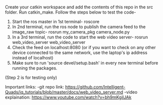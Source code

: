Create your catkin workspace and add the contents of this repo in the src folder. Run catkin_make.
Follow the steps below to test the code-
1) Start the ros master in 1st terminal- roscore
2) In 2nd terminal, run the ros node to publish the camera feed to the image_raw topic- rosrun my_camera_pkg camera_node.py
3) In a 3rd terminal, run the code to start the web video server- rosrun web_video_server web_video_server
4) Check the feed on localhost:8080 (or if you want to check on any other device connected to the same network, use the laptop's ip address instead of localhost)
5) Make sure to run 'source devel/setup.bash' in every new terminal before running the packages.

(Step 2 is for testing only)

Important links:
-git repo link: https://github.com/Intelligent-Quads/iq_tutorials/blob/master/docs/web_video_server.md
-video explaination: https://www.youtube.com/watch?v=bh9mKgiIJAk
